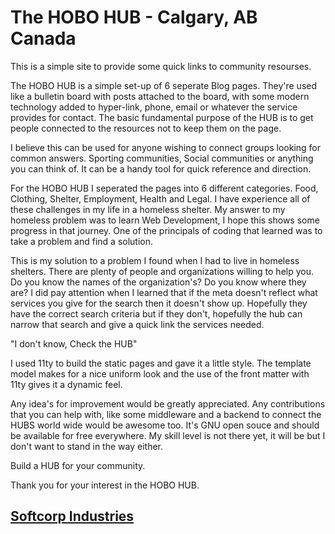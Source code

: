 # The HOBO HUB - Calgary, AB Canada

This is a simple site to provide some quick links to community resourses.

The HOBO HUB is a simple set-up of 6 seperate Blog pages. They're used like a bulletin board with posts attached to the board, with some modern technology added to hyper-link, phone, email or whatever the service provides for contact. The basic fundamental purpose of the HUB is to get people connected to the resources not to keep them on the page.

I believe this can be used for anyone wishing to connect groups looking for common answers. Sporting communities, Social communities or anything you can think of. It can be a handy tool for quick reference and direction.

For the HOBO HUB I seperated the pages into 6 different categories. Food, Clothing, Shelter, Employment, Health and Legal. I have experience all of these challenges in my life in a homeless shelter. My answer to my homeless problem was to learn Web Development, I hope this shows some progress in that journey. One of the principals of coding that learned was to take a problem and find a solution.

This is my solution to a problem I found when I had to live in homeless shelters. There are plenty of people and organizations willing to help you. Do you know the names of the organization's? Do you know where they are? I did pay attention when I learned that if the meta doesn't reflect what services you give for the search then it doesn't show up. Hopefully they have the correct search criteria but if they don't, hopefully the hub can narrow that search and give a quick link the services needed.

"I don't know, Check the HUB"

I used 11ty to build the static pages and gave it a little style. The template model makes for a nice uniform look and the use of the front matter with 11ty gives it a dynamic feel.

Any idea's for improvement would be greatly appreciated. Any contributions that you can help with, like some middleware and a backend to connect the HUBS world wide would be awesome too. It's GNU open souce and should be available for free everywhere. My skill level is not there yet, it will be but I don't want to stand in the way either.

Build a HUB for your community.

Thank you for your interest in the HOBO HUB.

## <a href="https://softcorpindustries.tech" target="_blank"> Softcorp Industries</a>
